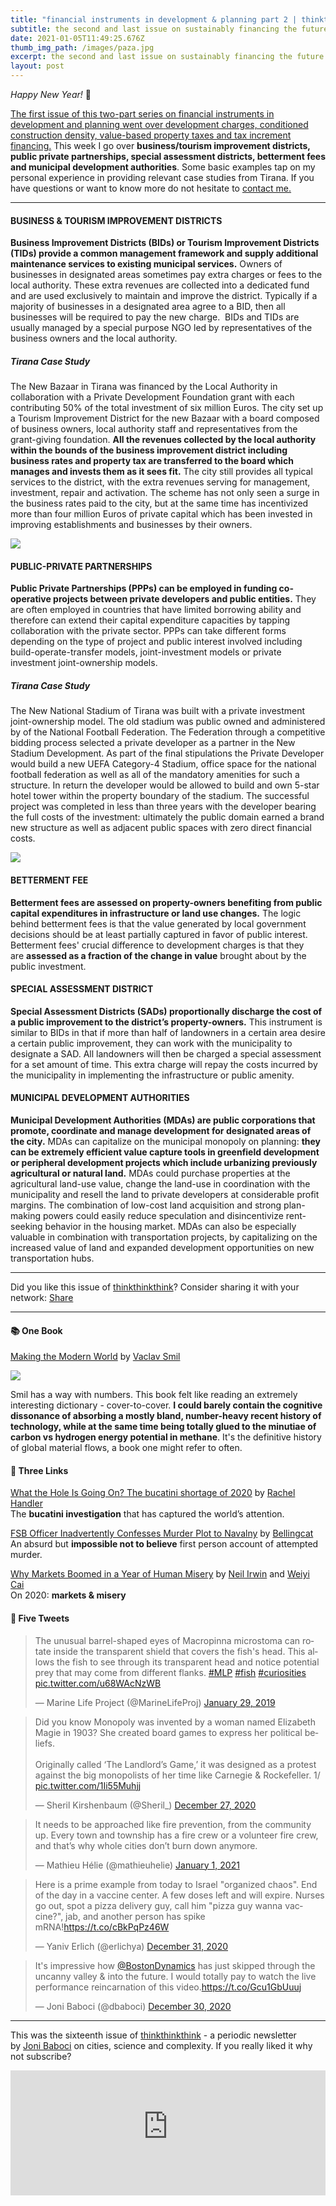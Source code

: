 ```yaml
---
title: "financial instruments in development & planning part 2 | thinkthinkthink #16"
subtitle: the second and last issue on sustainably financing the future of cities
date: 2021-01-05T11:49:25.676Z
thumb_img_path: /images/paza.jpg
excerpt: the second and last issue on sustainably financing the future of cities
layout: post
---
```

*Happy New Year!* 🎄

[The first issue of this two-part series on financial instruments in development and planning went over](https://thinkthinkthink.substack.com/p/financial-instruments-in-development)**[ ](https://thinkthinkthink.substack.com/p/financial-instruments-in-development)**[development charges, conditioned construction density, value-based property taxes and tax increment financing.](https://thinkthinkthink.substack.com/p/financial-instruments-in-development) This week I go over **business/tourism improvement districts, public private partnerships, special assessment districts, betterment fees and municipal development authorities**. Some basic examples tap on my personal experience in providing relevant case studies from Tirana. If you have questions or want to know more do not hesitate to [contact me.](https://joni.baboci.net/contact/)

- - -

#### **BUSINESS & TOURISM IMPROVEMENT DISTRICTS**

**Business Improvement Districts (BIDs) or Tourism Improvement Districts (TIDs) provide a common management framework and supply additional maintenance services to existing municipal services.** Owners of businesses in designated areas sometimes pay extra charges or fees to the local authority. These extra revenues are collected into a dedicated fund and are used exclusively to maintain and improve the district. Typically if a majority of businesses in a designated area agree to a BID, then all businesses will be required to pay the new charge.  BIDs and TIDs are usually managed by a special purpose NGO led by representatives of the business owners and the local authority. 

##### **Tirana Case Study**

The New Bazaar in Tirana was financed by the Local Authority in collaboration with a Private Development Foundation grant with each contributing 50% of the total investment of six million Euros. The city set up a Tourism Improvement District for the new Bazaar with a board composed of business owners, local authority staff and representatives from the grant-giving foundation. **All the revenues collected by the local authority within the bounds of the business improvement district including business rates and property tax are transferred to the board which manages and invests them as it sees fit.** The city still provides all typical services to the district, with the extra revenues serving for management, investment, repair and activation. The scheme has not only seen a surge in the business rates paid to the city, but at the same time has incentivized more than four million Euros of private capital which has been invested in improving establishments and businesses by their owners. 

[![](https://cdn.substack.com/image/fetch/w_1456,c_limit,f_auto,q_auto:good,fl_progressive:steep/https%3A%2F%2Fbucketeer-e05bbc84-baa3-437e-9518-adb32be77984.s3.amazonaws.com%2Fpublic%2Fimages%2Fe87a172e-6c2a-41b7-aec8-1f313afefa73_1600x1067.jpeg)](https://cdn.substack.com/image/fetch/f_auto,q_auto:good,fl_progressive:steep/https%3A%2F%2Fbucketeer-e05bbc84-baa3-437e-9518-adb32be77984.s3.amazonaws.com%2Fpublic%2Fimages%2Fe87a172e-6c2a-41b7-aec8-1f313afefa73_1600x1067.jpeg)

#### **PUBLIC-PRIVATE PARTNERSHIPS**

**Public Private Partnerships (PPPs) can be employed in funding co-operative projects between private developers and public entities.** They are often employed in countries that have limited borrowing ability and therefore can extend their capital expenditure capacities by tapping collaboration with the private sector. PPPs can take different forms depending on the type of project and public interest involved including build-operate-transfer models, joint-investment models or private investment joint-ownership models.

##### **Tirana Case Study**

The New National Stadium of Tirana was built with a private investment joint-ownership model. The old stadium was public owned and administered by of the National Football Federation. The Federation through a competitive bidding process selected a private developer as a partner in the New Stadium Development. As part of the final stipulations the Private Developer would build a new UEFA Category-4 Stadium, office space for the national football federation as well as all of the mandatory amenities for such a structure. In return the developer would be allowed to build and own 5-star hotel tower within the property boundary of the stadium. The successful project was completed in less than three years with the developer bearing the full costs of the investment: ultimately the public domain earned a brand new structure as well as adjacent public spaces with zero direct financial costs.

[![](https://cdn.substack.com/image/fetch/w_1456,c_limit,f_auto,q_auto:good,fl_progressive:steep/https%3A%2F%2Fbucketeer-e05bbc84-baa3-437e-9518-adb32be77984.s3.amazonaws.com%2Fpublic%2Fimages%2Fec64adfd-0228-4bc8-859d-2e90e781ae5a_780x518.jpeg)](https://cdn.substack.com/image/fetch/f_auto,q_auto:good,fl_progressive:steep/https%3A%2F%2Fbucketeer-e05bbc84-baa3-437e-9518-adb32be77984.s3.amazonaws.com%2Fpublic%2Fimages%2Fec64adfd-0228-4bc8-859d-2e90e781ae5a_780x518.jpeg)

#### **BETTERMENT FEE**

**Betterment fees are assessed on property-owners benefiting from public capital expenditures in infrastructure or land use changes.** The logic behind betterment fees is that the value generated by local government decisions should be at least partially captured in favor of public interest. Betterment fees' crucial difference to development charges is that they are **assessed as a fraction of the change in value** brought about by the public investment.

#### **SPECIAL ASSESSMENT DISTRICT**

**Special Assessment Districts (SADs) proportionally discharge the cost of a public improvement to the district’s property-owners.** This instrument is similar to BIDs in that if more than half of landowners in a certain area desire a certain public improvement, they can work with the municipality to designate a SAD. All landowners will then be charged a special assessment for a set amount of time. This extra charge will repay the costs incurred by the municipality in implementing the infrastructure or public amenity. 

#### **MUNICIPAL DEVELOPMENT AUTHORITIES**

**Municipal Development Authorities (MDAs) are public corporations that promote, coordinate and manage development for designated areas of the city.** MDAs can capitalize on the municipal monopoly on planning: **they can be extremely efficient value capture tools in greenfield development or peripheral development projects which include urbanizing previously agricultural or natural land.** MDAs could purchase properties at the agricultural land-use value, change the land-use in coordination with the municipality and resell the land to private developers at considerable profit margins. The combination of low-cost land acquisition and strong plan-making powers could easily reduce speculation and disincentivize rent-seeking behavior in the housing market. MDAs can also be especially valuable in combination with transportation projects, by capitalizing on the increased value of land and expanded development opportunities on new transportation hubs.

- - -

Did you like this issue of [thinkthinkthink](https://thinkthinkthink.substack.com/)? Consider sharing it with your network: [Share](https://thinkthinkthink.substack.com/p/financial-instruments-in-development-e49)

- - -

#### **📚 One Book**

[Making the Modern World](https://www.goodreads.com/book/show/17941760-making-the-modern-world) by [Vaclav Smil](https://twitter.com/vaclavsmil?lang=en)

[![](https://cdn.substack.com/image/fetch/w_1456,c_limit,f_auto,q_auto:good,fl_progressive:steep/https%3A%2F%2Fbucketeer-e05bbc84-baa3-437e-9518-adb32be77984.s3.amazonaws.com%2Fpublic%2Fimages%2F3971b3f5-9131-4c75-a880-3c63927132f3_202x290.png)](https://cdn.substack.com/image/fetch/f_auto,q_auto:good,fl_progressive:steep/https%3A%2F%2Fbucketeer-e05bbc84-baa3-437e-9518-adb32be77984.s3.amazonaws.com%2Fpublic%2Fimages%2F3971b3f5-9131-4c75-a880-3c63927132f3_202x290.png)

Smil has a way with numbers. This book felt like reading an extremely interesting dictionary - cover-to-cover. **I could barely contain the cognitive dissonance of absorbing a mostly bland, number-heavy recent history of technology, while at the same time being totally glued to the minutiae of carbon vs hydrogen energy potential in methane**. It's the definitive history of global material flows, a book one might refer to often.

#### **🔗 Three Links**

[What the Hole Is Going On? The bucatini shortage of 2020](https://www.grubstreet.com/2020/12/2020-bucatini-shortage-investigation.html) by [Rachel Handler](http://twitter.com/rachel_handler)\
The **bucatini investigation** that has captured the world’s attention.

[FSB Officer Inadvertently Confesses Murder Plot to Navalny](https://www.bellingcat.com/news/uk-and-europe/2020/12/21/if-it-hadnt-been-for-the-prompt-work-of-the-medics-fsb-officer-inadvertently-confesses-murder-plot-to-navalny/) by [Bellingcat](https://www.bellingcat.com/author/bellingcat/)\
An absurd but **impossible not to believe** first person account of attempted murder.

[Why Markets Boomed in a Year of Human Misery](https://www.nytimes.com/2021/01/01/upshot/why-markets-boomed-2020.html) by [Neil Irwin](https://twitter.com/Neil_Irwin) and [Weiyi Cai](https://twitter.com/dawncai624?lang=en)\
On 2020: **markets & misery**

#### **🐤 Five Tweets**

<!--EndFragment--><!--StartFragment-->

<blockquote class="twitter-tweet"><p lang="en" dir="ltr">The unusual barrel-shaped eyes of Macropinna microstoma can rotate inside the transparent shield that covers the fish&#39;s head. This allows the fish to see through its transparent head and notice potential prey that may come from different flanks. <a href="https://twitter.com/hashtag/MLP?src=hash&amp;ref_src=twsrc%5Etfw">#MLP</a> <a href="https://twitter.com/hashtag/fish?src=hash&amp;ref_src=twsrc%5Etfw">#fish</a> <a href="https://twitter.com/hashtag/curiosities?src=hash&amp;ref_src=twsrc%5Etfw">#curiosities</a> <a href="https://t.co/u68WAcNzWB">pic.twitter.com/u68WAcNzWB</a></p>&mdash; Marine Life Project (@MarineLifeProj) <a href="https://twitter.com/MarineLifeProj/status/1090222001598402561?ref_src=twsrc%5Etfw">January 29, 2019</a></blockquote> <script async src="https://platform.twitter.com/widgets.js" charset="utf-8"></script>

<!--EndFragment--><!--StartFragment-->

<blockquote class="twitter-tweet"><p lang="en" dir="ltr">Did you know Monopoly was invented by a woman named Elizabeth Magie in 1903? She created board games to express her political beliefs.<br><br>Originally called ‘The Landlord’s Game,’ it was designed as a protest against the big monopolists of her time like Carnegie &amp; Rockefeller. 1/ <a href="https://t.co/1Ii55Muhjj">pic.twitter.com/1Ii55Muhjj</a></p>&mdash; Sheril Kirshenbaum (@Sheril_) <a href="https://twitter.com/Sheril_/status/1343243768091316225?ref_src=twsrc%5Etfw">December 27, 2020</a></blockquote> <script async src="https://platform.twitter.com/widgets.js" charset="utf-8"></script>

<!--EndFragment--><!--StartFragment-->

<blockquote class="twitter-tweet" data-conversation="none"><p lang="en" dir="ltr">It needs to be approached like fire prevention, from the community up. Every town and township has a fire crew or a volunteer fire crew, and that’s why whole cities don’t burn down anymore.</p>&mdash; Mathieu Hélie (@mathieuhelie) <a href="https://twitter.com/mathieuhelie/status/1345140615739305987?ref_src=twsrc%5Etfw">January 1, 2021</a></blockquote> <script async src="https://platform.twitter.com/widgets.js" charset="utf-8"></script>

<!--EndFragment--><!--StartFragment-->

<blockquote class="twitter-tweet" data-conversation="none"><p lang="en" dir="ltr">Here is a prime example from today to Israel &quot;organized chaos&quot;. End of the day in a vaccine center. A few doses left and will expire. Nurses go out, spot a pizza delivery guy, call him &quot;pizza guy wanna vaccine?&quot;, jab, and another person has spike mRNA!<a href="https://t.co/cBkPqPz46W">https://t.co/cBkPqPz46W</a></p>&mdash; Yaniv Erlich (@erlichya) <a href="https://twitter.com/erlichya/status/1344735831655936001?ref_src=twsrc%5Etfw">December 31, 2020</a></blockquote> <script async src="https://platform.twitter.com/widgets.js" charset="utf-8"></script>

<!--EndFragment--><!--StartFragment-->

<blockquote class="twitter-tweet"><p lang="en" dir="ltr">It&#39;s impressive how <a href="https://twitter.com/BostonDynamics?ref_src=twsrc%5Etfw">@BostonDynamics</a> has just skipped through the uncanny valley &amp; into the future. I would totally pay to watch the live performance reincarnation of this video.<a href="https://t.co/Gcu1GbUuuj">https://t.co/Gcu1GbUuuj</a></p>&mdash; Joni Baboci (@dbaboci) <a href="https://twitter.com/dbaboci/status/1344196325991211008?ref_src=twsrc%5Etfw">December 30, 2020</a></blockquote> <script async src="https://platform.twitter.com/widgets.js" charset="utf-8"></script>

<!--EndFragment-->

- - -

This was the sixteenth issue of [thinkthinkthink](https://thinkthinkthink.substack.com/) - a periodic newsletter by [Joni Baboci](https://joni.baboci.net/) on cities, science and complexity. If you really liked it why not subscribe?

<iframe src="https://thinkthinkthink.substack.com/embed" width="100%" height="200" style="border:0px solid #EEE; background:white;" frameborder="0" scrolling="no"></iframe>